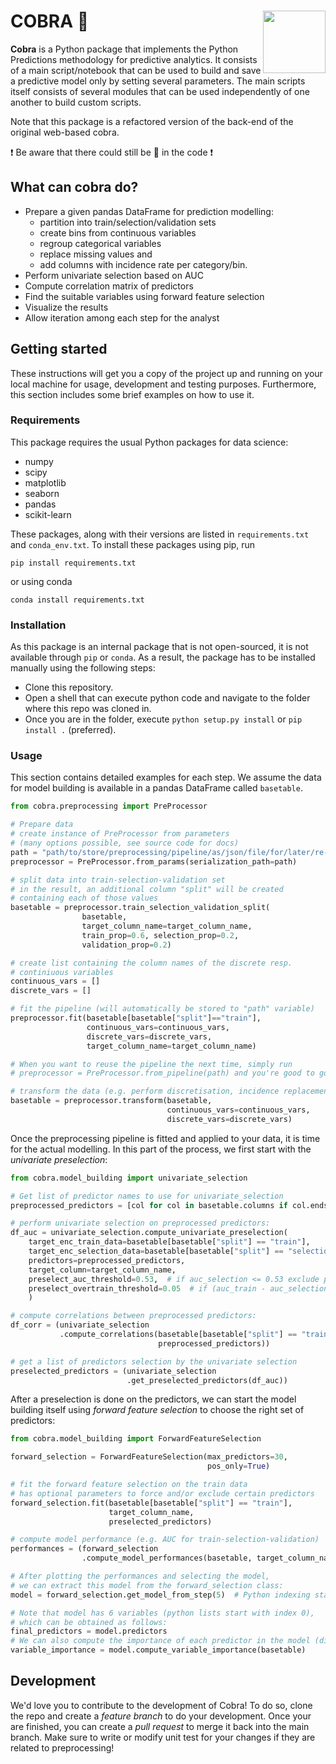# COBRA :snake: <img src="https://github.com/JanBenisek/Pytho/blob/master/pythongrey%20large.png" width="100" align="right">

**Cobra** is a Python package that implements the Python Predictions methodology for predictive analytics. It consists of a main script/notebook that can be used to build and save a predictive model only by setting several parameters. The main scripts itself consists of several modules that can be used independently of one another to build custom scripts.

Note that this package is a refactored version of the back-end of the original web-based cobra.

:heavy_exclamation_mark: Be aware that there could still be :bug: in the code :heavy_exclamation_mark:

## What can cobra do?

  * Prepare a given pandas DataFrame for prediction modelling:
    - partition into train/selection/validation sets
    - create bins from continuous variables
    - regroup categorical variables
    - replace missing values and
    - add columns with incidence rate per category/bin.
  * Perform univariate selection based on AUC
  * Compute correlation matrix of predictors
  * Find the suitable variables using forward feature selection
  * Visualize the results
  * Allow iteration among each step for the analyst

## Getting started

These instructions will get you a copy of the project up and running on your local machine for usage, development and testing purposes. Furthermore, this section includes some brief examples on how to use it.

### Requirements

This package requires the usual Python packages for data science:

* numpy
* scipy
* matplotlib
* seaborn
* pandas
* scikit-learn

These packages, along with their versions are listed in `requirements.txt` and `conda_env.txt`. To install these packages using pip, run

```
pip install requirements.txt
```

or using conda

```
conda install requirements.txt
```

### Installation

As this package is an internal package that is not open-sourced, it is not available through `pip` or `conda`. As a result, the package has to be installed manually using the following steps:

  * Clone this repository.
  * Open a shell that can execute python code and navigate to the folder where this repo was cloned in.
  * Once you are in the folder, execute `python setup.py install` or `pip install .` (preferred).

### Usage

This section contains detailed examples for each step. We assume the data for model building is available in a pandas DataFrame called `basetable`.

```python
from cobra.preprocessing import PreProcessor

# Prepare data
# create instance of PreProcessor from parameters
# (many options possible, see source code for docs)
path = "path/to/store/preprocessing/pipeline/as/json/file/for/later/re-use/"
preprocessor = PreProcessor.from_params(serialization_path=path)

# split data into train-selection-validation set
# in the result, an additional column "split" will be created
# containing each of those values
basetable = preprocessor.train_selection_validation_split(
                basetable,
                target_column_name=target_column_name,
                train_prop=0.6, selection_prop=0.2,
                validation_prop=0.2)

# create list containing the column names of the discrete resp.
# continiuous variables
continuous_vars = []
discrete_vars = []

# fit the pipeline (will automatically be stored to "path" variable)
preprocessor.fit(basetable[basetable["split"]=="train"],
                 continuous_vars=continuous_vars,
                 discrete_vars=discrete_vars,
                 target_column_name=target_column_name)

# When you want to reuse the pipeline the next time, simply run
# preprocessor = PreProcessor.from_pipeline(path) and you're good to go!

# transform the data (e.g. perform discretisation, incidence replacement, ...)
basetable = preprocessor.transform(basetable,
                                   continuous_vars=continuous_vars,
                                   discrete_vars=discrete_vars)

```

Once the preprocessing pipeline is fitted and applied to your data, it is time for the actual modelling. In this part of the process,
we first start with the _univariate preselection_:

```python
from cobra.model_building import univariate_selection

# Get list of predictor names to use for univariate_selection
preprocessed_predictors = [col for col in basetable.columns if col.endswith("_enc")]

# perform univariate selection on preprocessed predictors:
df_auc = univariate_selection.compute_univariate_preselection(
    target_enc_train_data=basetable[basetable["split"] == "train"],
    target_enc_selection_data=basetable[basetable["split"] == "selection"],
    predictors=preprocessed_predictors,
    target_column=target_column_name,
    preselect_auc_threshold=0.53,  # if auc_selection <= 0.53 exclude predictor
    preselect_overtrain_threshold=0.05  # if (auc_train - auc_selection) >= 0.05 --> overfitting!
    )

# compute correlations between preprocessed predictors:
df_corr = (univariate_selection
           .compute_correlations(basetable[basetable["split"] == "train"],
                                 preprocessed_predictors))

# get a list of predictors selection by the univariate selection
preselected_predictors = (univariate_selection
                          .get_preselected_predictors(df_auc))
```

After a preselection is done on the predictors, we can start the model building itself using _forward feature selection_ to choose the right set of predictors:

```python
from cobra.model_building import ForwardFeatureSelection

forward_selection = ForwardFeatureSelection(max_predictors=30,
                                            pos_only=True)

# fit the forward feature selection on the train data
# has optional parameters to force and/or exclude certain predictors
forward_selection.fit(basetable[basetable["split"] == "train"],
                      target_column_name,
                      preselected_predictors)

# compute model performance (e.g. AUC for train-selection-validation)
performances = (forward_selection
                .compute_model_performances(basetable, target_column_name))

# After plotting the performances and selecting the model,
# we can extract this model from the forward_selection class:
model = forward_selection.get_model_from_step(5)  # Python indexing starts from 0, so this model has 6 predictors

# Note that model has 6 variables (python lists start with index 0),
# which can be obtained as follows:
final_predictors = model.predictors
# We can also compute the importance of each predictor in the model (dict):
variable_importance = model.compute_variable_importance(basetable)
```

## Development

We'd love you to contribute to the development of Cobra! To do so, clone the repo and create a _feature branch_ to do your development. Once your are finished, you can create a _pull request_ to merge it back into the main branch. Make sure to write or modify unit test for your changes if they are related to preprocessing!
